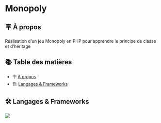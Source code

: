 # Monopoly

## 🪧 À propos

Réalisation d'un jeu Monopoly en PHP pour apprendre le principe de classe et d'héritage


## 📚 Table des matières

- 🪧 [À propos](#à-propos)
- 🏗️ [Langages & Frameworks](#langages--frameworks)


## 🛠️ Langages & Frameworks

<img src="https://img.shields.io/badge/Code-PHP-777BB4?style=flat&logo=php&logoColor=white" />

